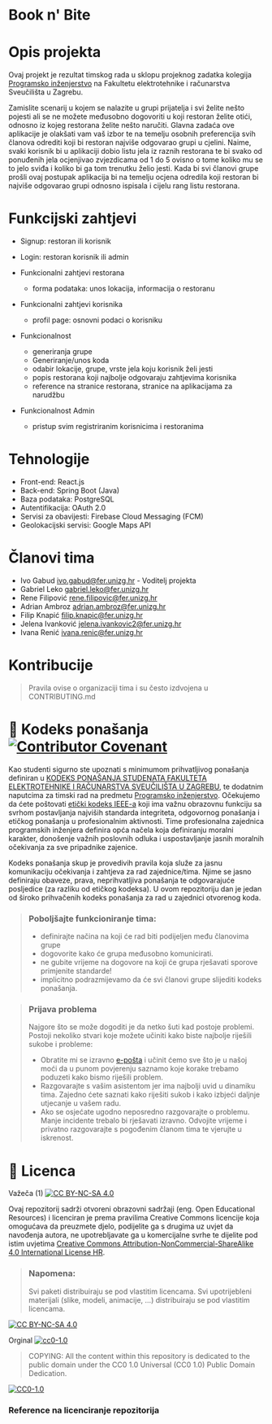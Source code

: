 # Book n' Bite
  

# Opis projekta
Ovaj projekt je rezultat timskog rada u sklopu projeknog zadatka kolegija [Programsko inženjerstvo](https://www.fer.unizg.hr/predmet/proinz) na Fakultetu elektrotehnike i računarstva Sveučilišta u Zagrebu. 

Zamislite scenarij u kojem se nalazite u grupi prijatelja i svi želite nešto pojesti ali se ne možete 
međusobno dogovoriti u koji restoran želite otići, odnosno iz kojeg restorana želite nešto naručiti. 
Glavna zadaća ove aplikacije je olakšati vam vaš izbor te na temelju osobnih preferencija svih 
članova odrediti koji bi restoran najviše odgovarao grupi u cjelini. Naime, svaki korisnik bi u aplikaciji 
dobio listu jela iz raznih restorana te bi svako od ponuđenih jela ocjenjivao zvjezdicama od 1 do 5 
ovisno o tome koliko mu se to jelo sviđa i koliko bi ga tom trenutku želio jesti. Kada bi svi članovi grupe 
prošli ovaj postupak aplikacija bi na temelju ocjena odredila koji restoran bi najviše odgovarao grupi 
odnosno ispisala i cijelu rang listu restorana.

# Funkcijski zahtjevi
- Signup: restoran ili korisnik
- Login: restoran korisnik ili admin
- Funkcionalni zahtjevi restorana 
  - forma podataka: unos lokacija, informacija o restoranu
- Funkcionalni zahtjevi korisnika 
  - profil page: osnovni podaci o korisniku

- Funkcionalnost 
  - generiranja grupe 
  - Generiranje/unos koda 
  - odabir lokacije, grupe, vrste jela koju korisnik želi jesti 
  - popis restorana koji najbolje odgovaraju zahtjevima korisnika 
  - reference na stranice restorana, stranice na aplikacijama za narudžbu 

- Funkcionalnost Admin
  - pristup svim registriranim korisnicima i restoranima


# Tehnologije

- Front-end: React.js
- Back-end: Spring Boot (Java)
- Baza podataka: PostgreSQL
- Autentifikacija: OAuth 2.0
- Servisi za obavijesti: Firebase Cloud Messaging (FCM)
- Geolokacijski servisi: Google Maps API

# Članovi tima 
- Ivo Gabud ivo.gabud@fer.unizg.hr  - Voditelj projekta
- Gabriel Leko gabriel.leko@fer.unizg.hr
- Rene Filipović rene.filipovic@fer.unizg.hr
- Adrian Ambroz adrian.ambroz@fer.unizg.hr
- Filip Knapić filip.knapic@fer.unizg.hr
- Jelena Ivanković jelena.ivankovic2@fer.unizg.hr
- Ivana Renić ivana.renic@fer.unizg.hr

# Kontribucije
>Pravila ovise o organizaciji tima i su često izdvojena u CONTRIBUTING.md



# 📝 Kodeks ponašanja [![Contributor Covenant](https://img.shields.io/badge/Contributor%20Covenant-2.1-4baaaa.svg)](CODE_OF_CONDUCT.md)
Kao studenti sigurno ste upoznati s minimumom prihvatljivog ponašanja definiran u [KODEKS PONAŠANJA STUDENATA FAKULTETA ELEKTROTEHNIKE I RAČUNARSTVA SVEUČILIŠTA U ZAGREBU](https://www.fer.hr/_download/repository/Kodeks_ponasanja_studenata_FER-a_procisceni_tekst_2016%5B1%5D.pdf), te dodatnim naputcima za timski rad na predmetu [Programsko inženjerstvo](https://wwww.fer.hr).
Očekujemo da ćete poštovati [etički kodeks IEEE-a](https://www.ieee.org/about/corporate/governance/p7-8.html) koji ima važnu obrazovnu funkciju sa svrhom postavljanja najviših standarda integriteta, odgovornog ponašanja i etičkog ponašanja u profesionalnim aktivnosti. Time profesionalna zajednica programskih inženjera definira opća načela koja definiranju  moralni karakter, donošenje važnih poslovnih odluka i uspostavljanje jasnih moralnih očekivanja za sve pripadnike zajenice.

Kodeks ponašanja skup je provedivih pravila koja služe za jasnu komunikaciju očekivanja i zahtjeva za rad zajednice/tima. Njime se jasno definiraju obaveze, prava, neprihvatljiva ponašanja te  odgovarajuće posljedice (za razliku od etičkog kodeksa). U ovom repozitoriju dan je jedan od široko prihvačenih kodeks ponašanja za rad u zajednici otvorenog koda.
>### Poboljšajte funkcioniranje tima:
>* definirajte načina na koji će rad biti podijeljen među članovima grupe
>* dogovorite kako će grupa međusobno komunicirati.
>* ne gubite vrijeme na dogovore na koji će grupa rješavati sporove primjenite standarde!
>* implicitno podrazmijevamo da će svi članovi grupe slijediti kodeks ponašanja.
 
>###  Prijava problema
>Najgore što se može dogoditi je da netko šuti kad postoje problemi. Postoji nekoliko stvari koje možete učiniti kako biste najbolje riješili sukobe i probleme:
>* Obratite mi se izravno [e-pošta](mailto:vlado.sruk@fer.hr) i  učinit ćemo sve što je u našoj moći da u punom povjerenju saznamo koje korake trebamo poduzeti kako bismo riješili problem.
>* Razgovarajte s vašim asistentom jer ima najbolji uvid u dinamiku tima. Zajedno ćete saznati kako riješiti sukob i kako izbjeći daljnje utjecanje u vašem radu.
>* Ako se osjećate ugodno neposredno razgovarajte o problemu. Manje incidente trebalo bi rješavati izravno. Odvojite vrijeme i privatno razgovarajte s pogođenim članom tima te vjerujte u iskrenost.

# 📝 Licenca
Važeča (1)
[![CC BY-NC-SA 4.0][cc-by-nc-sa-shield]][cc-by-nc-sa]

Ovaj repozitorij sadrži otvoreni obrazovni sadržaji (eng. Open Educational Resources)  i licenciran je prema pravilima Creative Commons licencije koja omogućava da preuzmete djelo, podijelite ga s drugima uz 
uvjet da navođenja autora, ne upotrebljavate ga u komercijalne svrhe te dijelite pod istim uvjetima [Creative Commons Attribution-NonCommercial-ShareAlike 4.0 International License HR][cc-by-nc-sa].
>
> ### Napomena:
>
> Svi paketi distribuiraju se pod vlastitim licencama.
> Svi upotrijebleni materijali  (slike, modeli, animacije, ...) distribuiraju se pod vlastitim licencama.

[![CC BY-NC-SA 4.0][cc-by-nc-sa-image]][cc-by-nc-sa]

[cc-by-nc-sa]: https://creativecommons.org/licenses/by-nc/4.0/deed.hr 
[cc-by-nc-sa-image]: https://licensebuttons.net/l/by-nc-sa/4.0/88x31.png
[cc-by-nc-sa-shield]: https://img.shields.io/badge/License-CC%20BY--NC--SA%204.0-lightgrey.svg

Orginal [![cc0-1.0][cc0-1.0-shield]][cc0-1.0]
>
>COPYING: All the content within this repository is dedicated to the public domain under the CC0 1.0 Universal (CC0 1.0) Public Domain Dedication.
>
[![CC0-1.0][cc0-1.0-image]][cc0-1.0]

[cc0-1.0]: https://creativecommons.org/licenses/by/1.0/deed.en
[cc0-1.0-image]: https://licensebuttons.net/l/by/1.0/88x31.png
[cc0-1.0-shield]: https://img.shields.io/badge/License-CC0--1.0-lightgrey.svg

### Reference na licenciranje repozitorija
